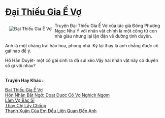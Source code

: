 <a href="https://utruyen.com/truyen/dai-thieu-gia-e-vo/17196/" title="Đại Thiếu Gia Ế Vợ"><h1>Đại Thiếu Gia Ế Vợ</h1></a><div style="display:table"><img align="right" style="float: left; padding: 10px;" src="https://utruyen.com/images/story/200x260/dai-thieu-gia-e-vo.jpg" alt="Đại Thiếu Gia Ế Vợ">Truyện Đại Thiếu Gia Ế Vợ của tác giả Đông Phương Ngọc Như Ý với nhân vật chính là một công tử con nhà giàu nhưng lại lận đận về đường tình duyên.<p></p>Anh là một chàng trai hào hoa, phong nhã..Kỳ lại thay là anh chẳng được cô gái nào để ý.<p></p>Hồ Hân Duyệt- một cô gái sinh ra đã sui xẻo.Vậy hai nhân vật này có duyên số gì với nhau?</div><p><br><b>Truyện Hay Khác :</b></p><a href="https://utruyen.com/truyen/dai-thieu-gia-e-vo/17196/" alt="Đại Thiếu Gia Ế Vợ">Đại Thiếu Gia Ế Vợ</a><br/><a href="https://utruyen.com/truyen/hon-nhan-bat-ngo-doat-duoc-co-vo-nghich-ngom/17012/" alt="Hôn Nhân Bất Ngờ: Đoạt Được Cô Vợ Nghịch Ngợm">Hôn Nhân Bất Ngờ: Đoạt Được Cô Vợ Nghịch Ngợm</a><br/><a href="https://github.com/quanluxury/ngontinh_top100/tree/master/19179" alt="Làm Vợ Bác Sĩ">Làm Vợ Bác Sĩ</a><br/><a href="https://github.com/quanluxury/ngontinh_top100/tree/master/19172" alt="Thay Chị Lấy Chồng">Thay Chị Lấy Chồng</a><br/><a href="https://www.google.sm/url?q=https%3A%2F%2Futruyen.com%2Ftruyen%2Fthanh-xuan-cua-em-deu-lien-quan-den-anh%2F17050%2F" alt="Thanh Xuân Của Em Đều Liên Quan Đến Anh">Thanh Xuân Của Em Đều Liên Quan Đến Anh</a><br/>